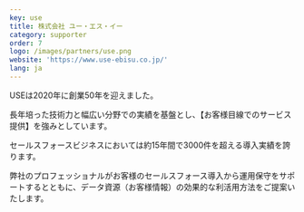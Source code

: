 ```yaml
---
key: use
title: 株式会社 ユー・エス・イー
category: supporter
order: 7
logo: /images/partners/use.png
website: 'https://www.use-ebisu.co.jp/'
lang: ja
---
```

USEは2020年に創業50年を迎えました。

長年培った技術力と幅広い分野での実績を基盤とし、【お客様目線でのサービス提供】を強みとしています。

セールスフォースビジネスにおいては約15年間で3000件を超える導入実績を誇ります。

弊社のプロフェッショナルがお客様のセールスフォース導入から運用保守をサポートするとともに、データ資源（お客様情報）の効果的な利活用方法をご提案いたします。